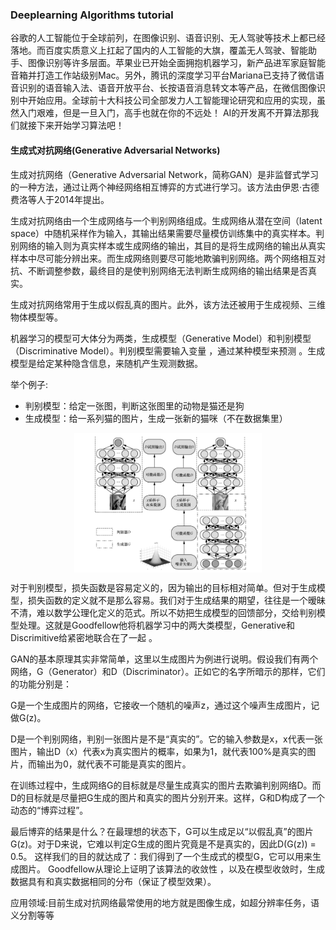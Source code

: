 ### Deeplearning Algorithms tutorial
谷歌的人工智能位于全球前列，在图像识别、语音识别、无人驾驶等技术上都已经落地。而百度实质意义上扛起了国内的人工智能的大旗，覆盖无人驾驶、智能助手、图像识别等许多层面。苹果业已开始全面拥抱机器学习，新产品进军家庭智能音箱并打造工作站级别Mac。另外，腾讯的深度学习平台Mariana已支持了微信语音识别的语音输入法、语音开放平台、长按语音消息转文本等产品，在微信图像识别中开始应用。全球前十大科技公司全部发力人工智能理论研究和应用的实现，虽然入门艰难，但是一旦入门，高手也就在你的不远处！
AI的开发离不开算法那我们就接下来开始学习算法吧！

#### 生成式对抗网络(Generative Adversarial Networks)
生成对抗网络（Generative Adversarial Network，简称GAN）是非监督式学习的一种方法，通过让两个神经网络相互博弈的方式进行学习。该方法由伊恩·古德费洛等人于2014年提出。

生成对抗网络由一个生成网络与一个判别网络组成。生成网络从潜在空间（latent space）中随机采样作为输入，其输出结果需要尽量模仿训练集中的真实样本。判别网络的输入则为真实样本或生成网络的输出，其目的是将生成网络的输出从真实样本中尽可能分辨出来。而生成网络则要尽可能地欺骗判别网络。两个网络相互对抗、不断调整参数，最终目的是使判别网络无法判断生成网络的输出结果是否真实。

生成对抗网络常用于生成以假乱真的图片。此外，该方法还被用于生成视频、三维物体模型等。

机器学习的模型可大体分为两类，生成模型（Generative Model）和判别模型（Discriminative Model）。判别模型需要输入变量 ，通过某种模型来预测 。生成模型是给定某种隐含信息，来随机产生观测数据。

举个例子:
* 判别模型：给定一张图，判断这张图里的动物是猫还是狗
* 生成模型：给一系列猫的图片，生成一张新的猫咪（不在数据集里）
<p align="center">
<img width="300" align="center" src="../../images/400.jpg" />
</p>


对于判别模型，损失函数是容易定义的，因为输出的目标相对简单。但对于生成模型，损失函数的定义就不是那么容易。我们对于生成结果的期望，往往是一个暧昧不清，难以数学公理化定义的范式。所以不妨把生成模型的回馈部分，交给判别模型处理。这就是Goodfellow他将机器学习中的两大类模型，Generative和Discrimitive给紧密地联合在了一起 。

GAN的基本原理其实非常简单，这里以生成图片为例进行说明。假设我们有两个网络，G（Generator）和D（Discriminator）。正如它的名字所暗示的那样，它们的功能分别是：

G是一个生成图片的网络，它接收一个随机的噪声z，通过这个噪声生成图片，记做G(z)。

D是一个判别网络，判别一张图片是不是“真实的”。它的输入参数是x，x代表一张图片，输出D（x）代表x为真实图片的概率，如果为1，就代表100%是真实的图片，而输出为0，就代表不可能是真实的图片。

在训练过程中，生成网络G的目标就是尽量生成真实的图片去欺骗判别网络D。而D的目标就是尽量把G生成的图片和真实的图片分别开来。这样，G和D构成了一个动态的“博弈过程”。

最后博弈的结果是什么？在最理想的状态下，G可以生成足以“以假乱真”的图片G(z)。对于D来说，它难以判定G生成的图片究竟是不是真实的，因此D(G(z)) = 0.5。
这样我们的目的就达成了：我们得到了一个生成式的模型G，它可以用来生成图片。 
Goodfellow从理论上证明了该算法的收敛性 ，以及在模型收敛时，生成数据具有和真实数据相同的分布（保证了模型效果）。

应用领域:目前生成对抗网络最常使用的地方就是图像生成，如超分辨率任务，语义分割等等
